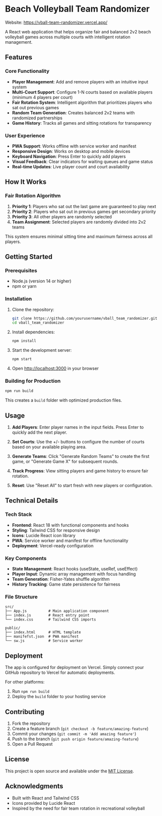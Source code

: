 # Beach Volleyball Team Randomizer
Website: https://vball-team-randomizer.vercel.app/

A React web application that helps organize fair and balanced 2v2 beach volleyball games across multiple courts with intelligent rotation management.

## Features

### Core Functionality
- **Player Management**: Add and remove players with an intuitive input system
- **Multi-Court Support**: Configure 1-N courts based on available players (minimum 4 players per court)
- **Fair Rotation System**: Intelligent algorithm that prioritizes players who sat out previous games
- **Random Team Generation**: Creates balanced 2v2 teams with randomized partnerships
- **Game History**: Tracks all games and sitting rotations for transparency

### User Experience
- **PWA Support**: Works offline with service worker and manifest
- **Responsive Design**: Works on desktop and mobile devices
- **Keyboard Navigation**: Press Enter to quickly add players
- **Visual Feedback**: Clear indicators for waiting queues and game status
- **Real-time Updates**: Live player count and court availability

## How It Works

### Fair Rotation Algorithm
1. **Priority 1**: Players who sat out the last game are guaranteed to play next
2. **Priority 2**: Players who sat out in previous games get secondary priority
3. **Priority 3**: All other players are randomly selected
4. **Team Assignment**: Selected players are randomly divided into 2v2 teams

This system ensures minimal sitting time and maximum fairness across all players.

## Getting Started

### Prerequisites
- Node.js (version 14 or higher)
- npm or yarn

### Installation

1. Clone the repository:
   ```bash
   git clone https://github.com/yourusername/vball_team_randomizer.git
   cd vball_team_randomizer
   ```

2. Install dependencies:
   ```bash
   npm install
   ```

3. Start the development server:
   ```bash
   npm start
   ```

4. Open [http://localhost:3000](http://localhost:3000) in your browser

### Building for Production

```bash
npm run build
```

This creates a `build` folder with optimized production files.

## Usage

1. **Add Players**: Enter player names in the input fields. Press Enter to quickly add the next player.

2. **Set Courts**: Use the +/- buttons to configure the number of courts based on your available playing area.

3. **Generate Teams**: Click "Generate Random Teams" to create the first game, or "Generate Game X" for subsequent rounds.

4. **Track Progress**: View sitting players and game history to ensure fair rotation.

5. **Reset**: Use "Reset All" to start fresh with new players or configuration.

## Technical Details

### Tech Stack
- **Frontend**: React 18 with functional components and hooks
- **Styling**: Tailwind CSS for responsive design
- **Icons**: Lucide React icon library
- **PWA**: Service worker and manifest for offline functionality
- **Deployment**: Vercel-ready configuration

### Key Components
- **State Management**: React hooks (useState, useRef, useEffect)
- **Player Input**: Dynamic array management with focus handling
- **Team Generation**: Fisher-Yates shuffle algorithm
- **History Tracking**: Game state persistence for fairness

### File Structure
```
src/
├── App.js          # Main application component
├── index.js        # React entry point
└── index.css       # Tailwind CSS imports

public/
├── index.html      # HTML template
├── manifefst.json  # PWA manifest
└── sw.js           # Service worker
```

## Deployment

The app is configured for deployment on Vercel. Simply connect your GitHub repository to Vercel for automatic deployments.

For other platforms:
1. Run `npm run build`
2. Deploy the `build` folder to your hosting service

## Contributing

1. Fork the repository
2. Create a feature branch (`git checkout -b feature/amazing-feature`)
3. Commit your changes (`git commit -m 'Add amazing feature'`)
4. Push to the branch (`git push origin feature/amazing-feature`)
5. Open a Pull Request

## License

This project is open source and available under the [MIT License](LICENSE).

## Acknowledgments

- Built with React and Tailwind CSS
- Icons provided by Lucide React
- Inspired by the need for fair team rotation in recreational volleyball
